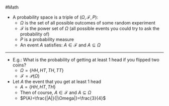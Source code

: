 #Math 
* A probability space is a triple of $(\Omega,\mathcal{F},P)$:
	* $\Omega$ is the set of all possible outcomes of some random experiment
	* $\mathcal{F}$ is the power set of $\Omega$ (all possible events you could try to ask the probability of)
	* $P$ is a probability measure
	* An event $A$ satisfies: $A\in\mathcal{F}$ and $A\subseteq\Omega$
---
* E.g.: What is the probability of getting at least 1 head if you flipped two coins?
	* $\Omega=\{HH,HT,TH,TT\}$
	* $\mathcal{F}=\mathcal{P}(\Omega)$
* Let $A$ the event that you get at least 1 head
	* $A=\{HH,HT,TH\}$
	* Then of course, $A\in\mathcal{F}$ and $A\subseteq\Omega$
	* $P(A)=\frac{|A|}{|\Omega|}=\frac{3}{4}$